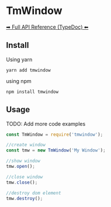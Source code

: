 # TmWindow

[➡ Full API Reference (TypeDoc) ⬅](https://tanuel.gitlab.io/tmwindow/typedoc/)

## Install

Using yarn

    yarn add tmwindow

using npm
    
    npm install tmwindow

## Usage

TODO: Add more code examples

```JavaScript
const TmWindow = require('tmwindow');

//create window
const tmw = new TmWindow('My Window');

//show window
tmw.open();

//close window
tmw.close();

//destroy dom element
tmw.destroy();
```